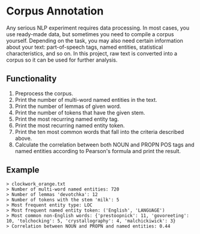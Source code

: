 # Corpus Annotation

<p>Any serious NLP experiment requires data processing. In most cases, you use ready-made data, but sometimes you need to compile a corpus yourself. Depending on the task, you may also need certain information about your text: part-of-speech tags, named entities, statistical characteristics, and so on. In this project, raw text is converted into a corpus so it can be used for further analysis.</p>

## Functionality
1. Preprocess the corpus.
2. Print the number of multi-word named entities in the text.
3. Print the number of lemmas of given word.
4. Print the number of tokens that have the given stem.
5. Print the most recurring named entity tag.
6. Print the most recurring named entity token.
7. Print the ten most common words that fall into the criteria described above.
8. Calculate the correlation between both NOUN and PROPN POS tags and named entities according to Pearson's formula and print the result.<br/>

## Example
```
> clockwork_orange.txt
> Number of multi-word named entities: 720
> Number of lemmas 'devotchka': 12
> Number of tokens with the stem 'milk': 5
> Most frequent entity type: LOC
> Most frequent named entity token: ('English', 'LANGUAGE')
> Most common non-English words: {'prestoopnick': 11, 'govoreeting': 10, 'tolchocking': 5, 'crystallography': 4, 'malchickiwick': 3}
> Correlation between NOUN and PROPN and named entities: 0.44
```
